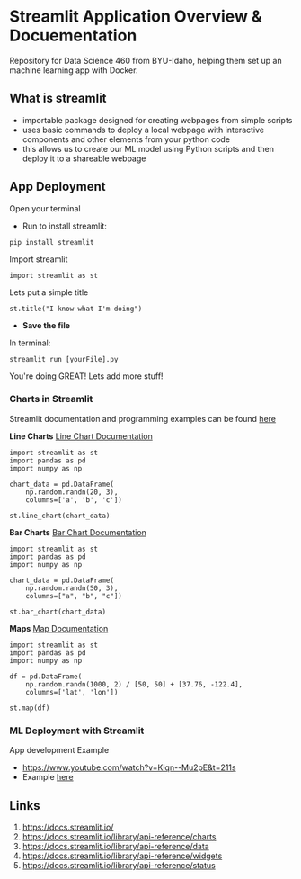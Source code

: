 # Streamlit Application Overview & Docuementation 

Repository for Data Science 460 from BYU-Idaho, helping them set up an machine learning app with Docker.

## What is streamlit

- importable package designed for creating webpages from simple scripts
- uses basic commands to deploy a local webpage with interactive components and other elements from your python code
- this allows us to create our ML model using Python scripts and then deploy it to a shareable webpage

## App Deployment

Open your terminal
- Run to install streamlit:
```
pip install streamlit
```

Import streamlit
```
import streamlit as st
```

Lets put a simple title
```
st.title("I know what I'm doing")
```

- **Save the file**

In terminal:
```
streamlit run [yourFile].py
```

You're doing GREAT! Lets add more stuff!


### Charts in Streamlit

Streamlit documentation and programming examples can be found [here](https://docs.streamlit.io/) 

**Line Charts** 
[Line Chart Documentation](https://docs.streamlit.io/library/api-reference/charts/st.line_chart)

```
import streamlit as st
import pandas as pd
import numpy as np

chart_data = pd.DataFrame(
    np.random.randn(20, 3),
    columns=['a', 'b', 'c'])

st.line_chart(chart_data)
```

**Bar Charts** 
[Bar Chart Documentation](https://docs.streamlit.io/library/api-reference/charts/st.bar_chart)

```
import streamlit as st
import pandas as pd
import numpy as np

chart_data = pd.DataFrame(
    np.random.randn(50, 3),
    columns=["a", "b", "c"])

st.bar_chart(chart_data)
```


**Maps**
[Map Documentation](https://docs.streamlit.io/library/api-reference/charts/st.map)

```
import streamlit as st
import pandas as pd
import numpy as np

df = pd.DataFrame(
    np.random.randn(1000, 2) / [50, 50] + [37.76, -122.4],
    columns=['lat', 'lon'])

st.map(df)
```

### ML Deployment with Streamlit
App development Example
- https://www.youtube.com/watch?v=Klqn--Mu2pE&t=211s
- Example [here](https://github.com/danndch/ds460_streamlit/blob/main/streamlit/demo.py)



## Links
1. https://docs.streamlit.io/ 
2. https://docs.streamlit.io/library/api-reference/charts 
3. https://docs.streamlit.io/library/api-reference/data 
4. https://docs.streamlit.io/library/api-reference/widgets 
5. https://docs.streamlit.io/library/api-reference/status 
